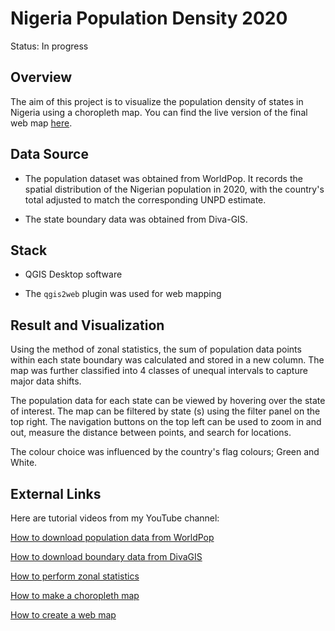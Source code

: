 # Nigeria Population Density 2020
 
Status: In progress

## Overview
The aim of this project is to visualize the population density of states in Nigeria using a choropleth map. You can find the live version of the final web map [here](https://controleo.github.io/Nigeria-Population-Density-Map-2020/).
## Data Source
+ The population dataset was obtained from WorldPop. It records the spatial distribution of the Nigerian population in 2020, with the country's total adjusted to match the corresponding UNPD estimate.

+ The state boundary data was obtained from Diva-GIS.
## Stack
- QGIS Desktop software

- The `qgis2web` plugin was used for web mapping
## Result and Visualization 
Using the method of zonal statistics, the sum of population data points within each state boundary was calculated and stored in a new column. The map was further classified into 4 classes of unequal intervals to capture major data shifts. 

The population data for each state can be viewed by hovering over the state of interest. The map can be filtered by state (s) using the filter panel on the top right. The navigation buttons on the top left can be used to zoom in and out, measure the distance between points, and search for locations. 

The colour choice was influenced by the country's flag colours; Green and White.
## External Links
Here are tutorial videos from my YouTube channel:

[How to download population data from WorldPop](https://youtu.be/7D2n1K4Txgs)

[How to download boundary data from DivaGIS](https://youtu.be/-zEKCEFxMKc)

[How to perform zonal statistics](https://youtu.be/FJZLO1Yqes8)

[How to make a choropleth map](https://youtu.be/FebVhINeCQE)

[How to create a web map](https://youtu.be/JEzKWHdi49o)
